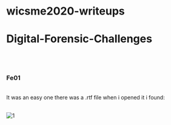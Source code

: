 # wicsme2020-writeups
<h1 style = "text-alignment : Center;">Digital-Forensic-Challenges </h1></br>
</br>
<h3>Fe01</h3>
</br>
It was an easy one there was a .rtf file when i opened it i found: </br></br>

![1](https://user-images.githubusercontent.com/33530187/99195681-2c11ce80-2755-11eb-9103-01f23bf3878b.png)
